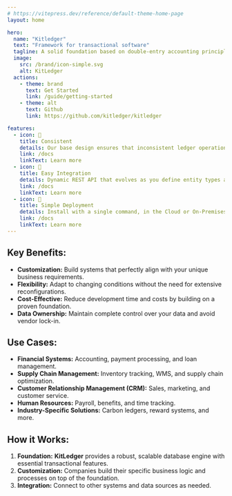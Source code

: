 ```yaml
---
# https://vitepress.dev/reference/default-theme-home-page
layout: home

hero:
  name: "Kitledger"
  text: "Framework for transactional software"
  tagline: A solid foundation based on double-entry accounting principles.
  image:
    src: /brand/icon-simple.svg
    alt: KitLedger
  actions:
    - theme: brand
      text: Get Started
      link: /guide/getting-started
    - theme: alt
      text: Github
      link: https://github.com/kitledger/kitledger

features:
  - icon: 📒
    title: Consistent
    details: Our base design ensures that inconsistent ledger operations are not allowed.
    link: /docs
    linkText: Learn more
  - icon: 🔌
    title: Easy Integration
    details: Dynamic REST API that evolves as you define entity types and transaction types.
    link: /docs
    linkText: Learn more
  - icon: 🚀
    title: Simple Deployment
    details: Install with a single command, in the Cloud or On-Premises
    link: /docs
    linkText: Learn more
---
```


## Key Benefits:

* **Customization:** Build systems that perfectly align with your unique business requirements.
* **Flexibility:** Adapt to changing conditions without the need for extensive reconfigurations.
* **Cost-Effective:** Reduce development time and costs by building on a proven foundation.
* **Data Ownership:** Maintain complete control over your data and avoid vendor lock-in.

## Use Cases:

* **Financial Systems:** Accounting, payment processing, and loan management.
* **Supply Chain Management:** Inventory tracking, WMS, and supply chain optimization.
* **Customer Relationship Management (CRM):** Sales, marketing, and customer service.
* **Human Resources:** Payroll, benefits, and time tracking.
* **Industry-Specific Solutions:** Carbon ledgers, reward systems, and more.

## How it Works:

1. **Foundation:** **KitLedger** provides a robust, scalable database engine with essential transactional features.
2. **Customization:** Companies build their specific business logic and processes on top of the foundation.
3. **Integration:** Connect to other systems and data sources as needed.

